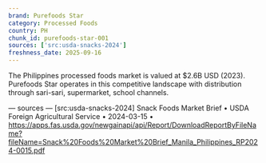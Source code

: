 ```yaml
---
brand: Purefoods Star
category: Processed Foods
country: PH
chunk_id: purefoods-star-001
sources: ['src:usda-snacks-2024']
freshness_date: 2025-09-16
---
```


The Philippines processed foods market is valued at $2.6B USD (2023). Purefoods Star operates in this competitive landscape with distribution through sari-sari, supermarket, school channels.

— sources —
[src:usda-snacks-2024] Snack Foods Market Brief • USDA Foreign Agricultural Service • 2024-03-15 • https://apps.fas.usda.gov/newgainapi/api/Report/DownloadReportByFileName?fileName=Snack%20Foods%20Market%20Brief_Manila_Philippines_RP2024-0015.pdf
